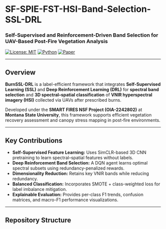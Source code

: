 # SF-SPIE-FST-HSI-Band-Selection-SSL-DRL

### Self-Supervised and Reinforcement-Driven Band Selection for UAV-Based Post-Fire Vegetation Analysis

[![License: MIT](https://img.shields.io/badge/License-MIT-yellow.svg)](LICENSE)
[![Python](https://img.shields.io/badge/Python-3.10+-blue.svg)]()
[![Paper](https://img.shields.io/badge/Paper-SPIE%202025%20(MLSP)-green.svg)]()

---

##  Overview

**BurnSSL-DRL** is a label-efficient framework that integrates **Self-Supervised Learning (SSL)** and **Deep Reinforcement Learning (DRL)** for **spectral band selection** and **3D spectral–spatial classification** of **VNIR hyperspectral imagery (HSI)** collected via UAVs after prescribed burns.  

Developed under the **SMART FIRES NSF Project (OIA-2242802)** at **Montana State University**, this framework supports efficient vegetation recovery assessment and canopy stress mapping in post-fire environments.

---

## Key Contributions

- **Self-Supervised Feature Learning:** Uses SimCLR-based 3D CNN pretraining to learn spectral–spatial features without labels.  
- **Deep Reinforcement Band Selection:** A DQN agent learns optimal spectral subsets using redundancy-penalized rewards.  
- **Dimensionality Reduction:** Retains key VNIR bands while reducing redundancy.  
- **Balanced Classification:** Incorporates SMOTE + class-weighted loss for label imbalance mitigation.  
- **Explainable Evaluation:** Provides per-class F1 trends, confusion matrices, and macro-F1 performance visualizations.

---

## Repository Structure

